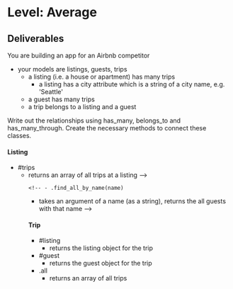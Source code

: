 # Level: Average

## Deliverables

You are building an app for an Airbnb competitor

- your models are listings, guests, trips
  - a listing (i.e. a house or apartment) has many trips
    - a listing has a city attribute which is a string of a city name, e.g. 'Seattle'
  - a guest has many trips
  - a trip belongs to a listing and a guest

Write out the relationships using has_many, belongs_to and has_many_through.
Create the necessary methods to connect these classes.

#### Listing

<!-- - #guests
  - returns an array of all guests who have stayed at a listing -->

- #trips
  - returns an array of all trips at a listing
    <!-- - #trip_count
  - returns the number of trips that have been taken to that listing -->
    <!-- - .all
  - returns an array of all listings -->
    <!-- - .find_all_by_city(city)
  - takes an argument of a city name (as a string) and returns all the listings for that city -->
- .most_popular
  - finds the listing that has had the most trips

#### Guest

<!-- - #listings
  - returns an array of all listings a guest has stayed at -->
<!--
- #trips
  - returns an array of all trips a guest has made -->

<!-- - #trip_count
  - returns the number of trips a guest has taken -->
<!--
    <!-- - .all -->
<!--
- returns an array of all guests --> -->
<!-- - .pro_traveller
  - returns an array of all guests who have made over 1 trip -->

    <!-- - .find_all_by_name(name)

- takes an argument of a name (as a string), returns the all guests with that name -->

#### Trip

- #listing
  - returns the listing object for the trip
- #guest
  - returns the guest object for the trip
- .all
  - returns an array of all trips
